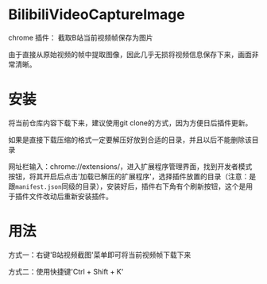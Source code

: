 # BilibiliVideoCaptureImage
chrome 插件：
截取B站当前视频帧保存为图片

由于直接从原始视频的帧中提取图像，因此几乎无损将视频信息保存下来，画面非常清晰。

# 安装
将当前仓库内容下载下来，建议使用git clone的方式，因为方便日后插件更新。

如果是直接下载压缩的格式一定要解压好放到合适的目录，并且以后不能删除该目录

网址栏输入：chrome://extensions/，进入扩展程序管理界面，找到开发者模式按钮，将其开启后点击'加载已解压的扩展程序'，选择插件放置的目录（注意：是跟`manifest.json`同级的目录），安装好后，插件右下角有个刷新按钮，这个是用于插件文件改动后重新安装插件。

# 用法
方式一：右键'B站视频截图'菜单即可将当前视频帧下载下来

方式二：使用快捷键'Ctrl + Shift + K'
